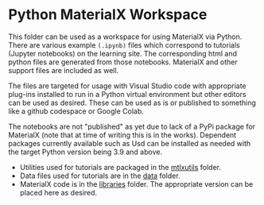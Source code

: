 # Python MaterialX Workspace

This folder can be used as a workspace for using MaterialX via Python. There are various example `(.ipynb)` files which correspond to
tutorials (Jupyter notebooks) on the learning site. The corresponding html and python files are generated from those notebooks.
MaterialX and other support files are included as well.

The files are targeted for usage with Visual Studio code with appropriate plug-ins installed to run in a Python virtual environment but other
editors can be used as desired. These can be used as is or published to something like a github codespace or Google Colab. 

The notebooks are not "published" as yet due to lack of a PyPi package for MaterialX (note that at time of writing this is in the works).
Dependent packages currently available such as
Usd can be installed as needed with the target
Python version being 3.9 and above.

* Utilities used for tutorials are packaged in the [mtlxutils](mtlxutils/README.md) folder.
* Data files used for tutorials are in the [data](data) folder.
* MaterialX code is in the [libraries](libraries) folder. The appropriate version can be placed here as desired.


